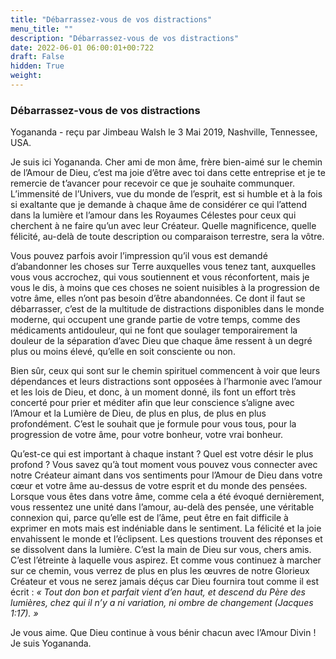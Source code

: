 ```yaml
---
title: "Débarrassez-vous de vos distractions"
menu_title: ""
description: "Débarrassez-vous de vos distractions"
date: 2022-06-01 06:00:01+00:722
draft: False
hidden: True
weight:
---
```

### Débarrassez-vous de vos distractions

Yogananda - reçu par Jimbeau Walsh le 3 Mai 2019, Nashville, Tennessee, USA.

Je suis ici Yogananda. Cher ami de mon âme, frère bien-aimé sur le chemin de l’Amour de Dieu, c’est ma joie d’être avec toi dans cette entreprise et je te remercie de t’avancer pour recevoir ce que je souhaite communquer. L’immensité de l’Univers, vue du monde de l’esprit, est si humble et à la fois si exaltante que je demande à chaque âme de considérer ce qui l’attend dans la lumière et l’amour dans les Royaumes Célestes pour ceux qui cherchent à ne faire qu’un avec leur Créateur. Quelle magnificence, quelle félicité, au-delà de toute description ou comparaison terrestre, sera la vôtre.

Vous pouvez parfois avoir l’impression qu’il vous est demandé d’abandonner les choses sur Terre auxquelles vous tenez tant, auxquelles vous vous accrochez, qui vous soutiennent et vous réconfortent, mais je vous le dis, à moins que ces choses ne soient nuisibles à la progression de votre âme, elles n’ont pas besoin d’être abandonnées. Ce dont il faut se débarrasser, c’est de la multitude de distractions disponibles dans le monde moderne, qui occupent une grande partie de votre temps, comme des médicaments antidouleur, qui ne font que soulager temporairement la douleur de la séparation d’avec Dieu que chaque âme ressent à un degré plus ou moins élevé, qu’elle en soit consciente ou non.

Bien sûr, ceux qui sont sur le chemin spirituel commencent à voir que leurs dépendances et leurs distractions sont opposées à l’harmonie avec l’amour et les lois de Dieu, et donc, à un moment donné, ils font un effort très concerté pour prier et méditer afin que leur conscience s’aligne avec l’Amour et la Lumière de Dieu, de plus en plus, de plus en plus profondément. C’est le souhait que je formule pour vous tous, pour la progression de votre âme, pour votre bonheur, votre vrai bonheur.

Qu’est-ce qui est important à chaque instant ? Quel est votre désir le plus profond ? Vous savez qu’à tout moment vous pouvez vous connecter avec notre Créateur aimant dans vos sentiments pour l’Amour de Dieu dans votre cœur et votre âme au-dessus de votre esprit et du monde des pensées. Lorsque vous êtes dans votre âme, comme cela a été évoqué dernièrement, vous ressentez une unité dans l’amour, au-delà des pensée, une véritable connexion qui, parce qu’elle est de l’âme, peut être en fait difficile à exprimer en mots mais est indéniable dans le sentiment. La félicité et la joie envahissent le monde et l’éclipsent. Les questions trouvent des réponses et se dissolvent dans la lumière. C’est la main de Dieu sur vous, chers amis. C’est l’étreinte à laquelle vous aspirez. Et comme vous continuez à marcher sur ce chemin, vous verrez de plus en plus les œuvres de notre Glorieux Créateur et vous ne serez jamais déçus car Dieu fournira tout comme il est écrit :  *« Tout don bon et parfait vient d’en haut, et descend du Père des lumières, chez qui il n’y a ni variation, ni ombre de changement (Jacques 1:17). »*

Je vous aime. Que Dieu continue à vous bénir chacun avec l’Amour Divin ! Je suis Yogananda.
